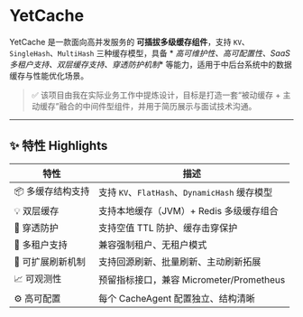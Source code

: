 # YetCache

YetCache 是一款面向高并发服务的 **可插拔多级缓存组件**，支持 `KV`、`SingleHash`、`MultiHash` 三种缓存模型，具备 *
*高可维护性、高可配置性、SaaS 多租户支持、双层缓存支持、穿透防护机制** 等能力，适用于中后台系统中的数据缓存与性能优化场景。

> ✅ 该项目由我在实际业务工作中提炼设计，目标是打造一套“被动缓存 + 主动缓存”融合的中间件型组件，并用于简历展示与面试技术沟通。

---

## ✨ 特性 Highlights

| 特性         | 描述                                    |
|------------|---------------------------------------|
| 📦 多缓存结构支持 | 支持 `KV`、`FlatHash`、`DynamicHash` 缓存模型 |
| 💡 双层缓存    | 支持本地缓存（JVM）+ Redis 多级缓存组合             |
| 🔐 穿透防护    | 支持空值 TTL 防护、缓存击穿保护                    |
| 🧭 多租户支持   | 兼容强制租户、无租户模式                          |
| 🔁 可扩展刷新机制 | 支持回源刷新、批量刷新、主动刷新拓展                    |
| 📈 可观测性    | 预留指标接口，兼容 Micrometer/Prometheus       |
| ⚙️ 高可配置    | 每个 CacheAgent 配置独立、结构清晰               |

 